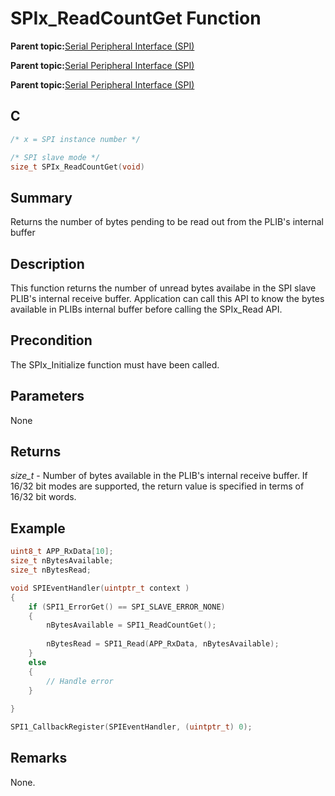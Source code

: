 # SPIx\_ReadCountGet Function

**Parent topic:**[Serial Peripheral Interface \(SPI\)](GUID-246C53F6-3912-4437-AEC8-C2262CEF3EF6.md)

**Parent topic:**[Serial Peripheral Interface \(SPI\)](GUID-CBD5BFEF-57AB-4CA0-92C0-00CB1A72D686.md)

**Parent topic:**[Serial Peripheral Interface \(SPI\)](GUID-84F93473-4002-4DDD-A28F-9BF9DB6B7C3E.md)

## C

```c
/* x = SPI instance number */

/* SPI slave mode */
size_t SPIx_ReadCountGet(void)
```

## Summary

Returns the number of bytes pending to be read out from the PLIB's internal buffer

## Description

This function returns the number of unread bytes availabe in the SPI slave PLIB's internal receive buffer. Application can call this API to know the bytes available in PLIBs internal buffer before calling the SPIx\_Read API.

## Precondition

The SPIx\_Initialize function must have been called.

## Parameters

None

## Returns

*size\_t* - Number of bytes available in the PLIB's internal receive buffer. If 16/32 bit modes are supported, the return value is specified in terms of 16/32 bit words.

## Example

```c
uint8_t APP_RxData[10];
size_t nBytesAvailable;
size_t nBytesRead;

void SPIEventHandler(uintptr_t context )
{
    if (SPI1_ErrorGet() == SPI_SLAVE_ERROR_NONE)
    {
        nBytesAvailable = SPI1_ReadCountGet();
        
        nBytesRead = SPI1_Read(APP_RxData, nBytesAvailable);
    }
    else
    {
        // Handle error
    }
    
}

SPI1_CallbackRegister(SPIEventHandler, (uintptr_t) 0);
```

## Remarks

None.

